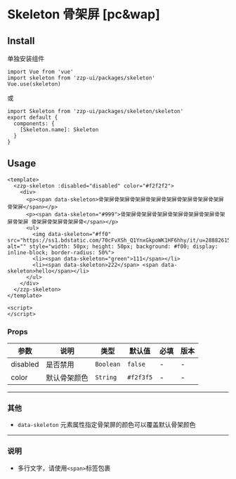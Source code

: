 # Skeleton 骨架屏 [pc&wap]

## Install

单独安装组件
```vue
import Vue from 'vue'
import skeleton from 'zzp-ui/packages/skeleton'
Vue.use(skeleton)
```
或
```vue
import Skeleton from 'zzp-ui/packages/skeleton/skeleton'
export default {
  components: {
    [Skeleton.name]: Skeleton
  }
}
```

## Usage

```vue
<template>
  <zzp-skeleton :disabled="disabled" color="#f2f2f2">
    <div>
      <p><span data-skeleton>骨架屏骨架屏骨架屏骨架屏骨架屏骨架屏骨架屏骨架屏 骨架屏</span></p>
      <p><span data-skeleton="#999">骨架屏骨架屏骨架屏骨架屏骨架屏骨架屏骨架屏骨架屏 骨架屏骨架屏骨架屏骨</span></p>
      <ul>
        <img data-skeleton="#ff0" src="https://ss1.bdstatic.com/70cFvXSh_Q1YnxGkpoWK1HF6hhy/it/u=2888261511,2808819884&fm=26&gp=0.jpg" alt="" style="width: 50px; height: 50px; background: #f00; display: inline-block; border-radius: 50%">
        <li><span data-skeleton="green">111</span></li>
        <li><span data-skeleton>222</span> <span data-skeleton>hello</span></li>
      </ul>
    </div>
  </zzp-skeleton>
</template>

<script>
</script>
```

### Props 

| 参数 | 说明 | 类型 | 默认值 | 必填 | 版本 |
| ---- | ---- | ---- | ---- | ---- | ---- |
| disabled | 是否禁用 | `Boolean` | `false` | - | - |
| color | 默认骨架颜色 | `String` | `#f2f3f5` | - | - |

--- 

### 其他

* `data-skeleton` 元素属性指定骨架屏的颜色可以覆盖默认骨架颜色

---

### 说明

* 多行文字，请使用`<span>`标签包裹


